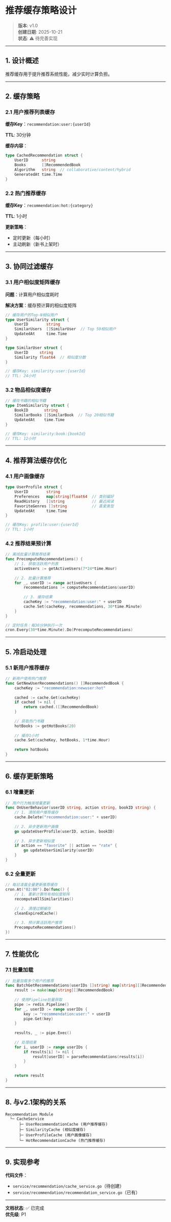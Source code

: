 # 推荐缓存策略设计

> **版本**: v1.0  
> **创建日期**: 2025-10-21  
> **状态**: ⚠️ 待完善实现

---

## 1. 设计概述

推荐缓存用于提升推荐系统性能，减少实时计算负担。

---

## 2. 缓存策略

### 2.1 用户推荐列表缓存

**缓存Key**：`recommendation:user:{userId}`

**TTL**: 30分钟

**缓存内容**：
```go
type CachedRecommendation struct {
    UserID      string
    Books       []RecommendedBook
    Algorithm   string  // collaborative/content/hybrid
    GeneratedAt time.Time
}
```

### 2.2 热门推荐缓存

**缓存Key**：`recommendation:hot:{category}`

**TTL**: 1小时

**更新策略**：
- 定时更新（每小时）
- 主动刷新（新书上架时）

---

## 3. 协同过滤缓存

### 3.1 用户相似度矩阵缓存

**问题**：计算用户相似度耗时

**解决方案**：缓存预计算的相似度矩阵

```go
// 缓存用户的Top-N相似用户
type UserSimilarity struct {
    UserID        string
    SimilarUsers  []SimilarUser  // Top 50相似用户
    UpdatedAt     time.Time
}

type SimilarUser struct {
    UserID     string
    Similarity float64  // 相似度分数
}

// 缓存Key: similarity:user:{userId}
// TTL: 24小时
```

### 3.2 物品相似度缓存

```go
// 缓存书籍的相似书籍
type ItemSimilarity struct {
    BookID       string
    SimilarBooks []SimilarBook  // Top 20相似书籍
    UpdatedAt    time.Time
}

// 缓存Key: similarity:book:{bookId}
// TTL: 12小时
```

---

## 4. 推荐算法缓存优化

### 4.1 用户画像缓存

```go
type UserProfile struct {
    UserID        string
    Preferences   map[string]float64  // 类别偏好
    ReadHistory   []string            // 最近阅读
    FavoriteGenres []string           // 喜爱类型
    UpdatedAt     time.Time
}

// 缓存Key: profile:user:{userId}
// TTL: 1小时
```

### 4.2 推荐结果预计算

```go
// 离线批量计算推荐结果
func PrecomputeRecommendations() {
    // 1. 获取活跃用户列表
    activeUsers := getActiveUsers(7*24*time.Hour)
    
    // 2. 批量计算推荐
    for _, userID := range activeUsers {
        recommendations := computeRecommendations(userID)
        
        // 3. 缓存结果
        cacheKey := "recommendation:user:" + userID
        cache.Set(cacheKey, recommendations, 30*time.Minute)
    }
}

// 定时任务：每30分钟执行一次
cron.Every(30*time.Minute).Do(PrecomputeRecommendations)
```

---

## 5. 冷启动处理

### 5.1 新用户推荐缓存

```go
// 新用户使用热门推荐
func GetNewUserRecommendations() []RecommendedBook {
    cacheKey := "recommendation:newuser:hot"
    
    cached := cache.Get(cacheKey)
    if cached != nil {
        return cached.([]RecommendedBook)
    }
    
    // 获取热门书籍
    hotBooks := getHotBooks(20)
    
    // 缓存1小时
    cache.Set(cacheKey, hotBooks, 1*time.Hour)
    
    return hotBooks
}
```

---

## 6. 缓存更新策略

### 6.1 增量更新

```go
// 用户行为触发增量更新
func OnUserBehavior(userID string, action string, bookID string) {
    // 1. 清除用户推荐缓存
    cache.Delete("recommendation:user:" + userID)
    
    // 2. 异步更新用户画像
    go updateUserProfile(userID, action, bookID)
    
    // 3. 异步更新相似度
    if action == "favorite" || action == "rate" {
        go updateUserSimilarity(userID)
    }
}
```

### 6.2 全量更新

```go
// 每日凌晨全量更新推荐缓存
cron.At("02:00").Do(func() {
    // 1. 重新计算所有相似度矩阵
    recomputeAllSimilarities()
    
    // 2. 清理过期缓存
    cleanExpiredCache()
    
    // 3. 预计算活跃用户推荐
    PrecomputeRecommendations()
})
```

---

## 7. 性能优化

### 7.1 批量加载

```go
// 批量加载多个用户的推荐
func BatchGetRecommendations(userIDs []string) map[string][]RecommendedBook {
    result := make(map[string][]RecommendedBook)
    
    // 使用Pipeline批量获取
    pipe := redis.Pipeline()
    for _, userID := range userIDs {
        key := "recommendation:user:" + userID
        pipe.Get(key)
    }
    
    results, _ := pipe.Exec()
    
    // 处理结果
    for i, userID := range userIDs {
        if results[i] != nil {
            result[userID] = parseRecommendations(results[i])
        }
    }
    
    return result
}
```

---

## 8. 与v2.1架构的关系

```
Recommendation Module
  └─ CacheService
      ├─ UserRecommendationCache (用户推荐缓存)
      ├─ SimilarityCache (相似度缓存)
      ├─ UserProfileCache (用户画像缓存)
      └─ HotRecommendationCache (热门推荐缓存)
```

---

## 9. 实现参考

**代码文件**：
- `service/recommendation/cache_service.go`（待创建）
- `service/recommendation/recommendation_service.go`（已有）

---

**文档状态**: ✅ 已完成  
**优先级**: P1

